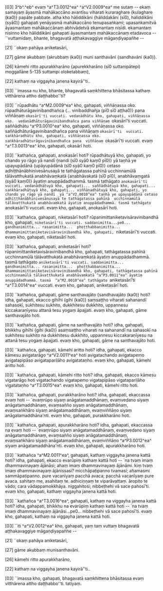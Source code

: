[03] 3^b^.^eb^ evaṃ ^a^T3.0012^ea^ ^a^V2.0009^ea^ me sutaṃ -- ekaṃ samayaṃ āyasmā mahākaccāno avantīsu  viharati kuraraghare {kulaghare (ka0)} papāte pabbate. atha kho hāliddikāni  {hāliddakāni (sī0), haliddikāni (syā0)} gahapati yenāyasmā mahākaccāno  tenupasaṅkami; upasaṅkamitvā āyasmantaṃ mahākaccānaṃ abhivādetvā ekamantaṃ nisīdi. ekamantaṃ  nisinno kho hāliddikāni gahapati āyasmantaṃ mahākaccānaṃ etadavoca -- ``vuttamidaṃ, bhante,  bhagavatā aṭṭhakavaggiye māgaṇḍiyapañhe --

[21] ``okaṃ pahāya aniketasārī,

[27] gāme akubbaṃ {akrubbaṃ (ka0)} muni santhavāni {sandhavāni (ka0)}.

[26] kāmehi ritto apurakkharāno {apurekkharāno (sī0 suttanipātepi)  moggallāne 5-135 suttampi oloketabbaṃ},

[22] kathaṃ na viggayha janena kayirā''ti..

[03] ``imassa nu kho, bhante, bhagavatā saṃkhittena bhāsitassa kathaṃ vitthārena attho daṭṭhabbo''ti?

[03] ``rūpadhātu ^a^M2.0009^ea^ kho, gahapati, viññāṇassa oko. rūpadhāturāgavinibandhañca  {... vinibaddhañja (pī0 sī0 aṭṭha0)} pana  viññāṇaṃ `okasārī'ti vuccati. vedanādhātu kho, gahapati, viññāṇassa oko.  vedanādhāturāgavinibandhañca pana viññāṇaṃ `okasārī'ti vuccati. saññādhātu ^a^P3.0010^ea^  kho, gahapati, viññāṇassa oko. saññādhāturāgavinibandhañca pana viññāṇaṃ `okasārī'ti  vuccati. saṅkhāradhātu kho, gahapati, viññāṇassa oko. saṅkhāradhāturāgavinibandhañca pana  viññāṇaṃ `okasārī'ti vuccati. evaṃ ^a^T3.0013^ea^ kho, gahapati, okasārī hoti.

[03] ``kathañca, gahapati, anokasārī hoti? rūpadhātuyā kho, gahapati, yo chando yo rāgo  yā nandī {nandi (sī0 syā0 kaṃ0 pī0)} yā taṇhā ye upayupādānā  {upāyupādānā (sī0 syā0 kaṃ0 pī0)} cetaso adhiṭṭhānābhinivesānusayā   te tathāgatassa pahīnā  ucchinnamūlā tālāvatthukatā anabhāvaṃkatā {anabhāvakatā (sī0 pī0),  anabhāvaṃgatā (syā0 kaṃ0)} āyatiṃ anuppādadhammā. tasmā tathāgato  `anokasārī'ti vuccati. vedanādhātuyā kho, gahapati... saññādhātuyā kho, gahapati...  saṅkhāradhātuyā kho, gahapati... viññāṇadhātuyā kho, gahapati, yo chando yo rāgo yā nandī  yā ^a^V2.0010^ea^ taṇhā ye upayupādānā cetaso adhiṭṭhānābhinivesānusayā te tathāgatassa pahīnā  ucchinnamūlā tālāvatthukatā anabhāvaṃkatā āyatiṃ anuppādadhammā. tasmā tathāgato  `anokasārī'ti vuccati. evaṃ kho, gahapati, anokasārī hoti.

[03] ``kathañca, gahapati, niketasārī hoti? rūpanimittaniketavisāravinibandhā kho,  gahapati, `niketasārī'ti vuccati. saddanimitta...pe0... gandhanimitta... rasanimitta...  phoṭṭhabbanimitta... dhammanimittaniketavisāravinibandhā kho, gahapati, `niketasārī'ti vuccati.  evaṃ kho, gahapati, niketasārī hoti.

[03] ``kathañca, gahapati, aniketasārī hoti? rūpanimittaniketavisāravinibandhā kho,  gahapati, tathāgatassa pahīnā ucchinnamūlā tālāvatthukatā anabhāvaṃkatā āyatiṃ anuppādadhammā.  tasmā tathāgato `aniketasārī'ti vuccati. saddanimitta... gandhanimitta... rasanimitta...  phoṭṭhabbanimitta... dhammanimittaniketavisāravinibandhā kho, gahapati, tathāgatassa pahīnā  ucchinnamūlā tālāvatthukatā anabhāvaṃkatā ^a^P3.0011^ea^ āyatiṃ anuppādadhammā. tasmā  ^a^M2.0010^ea^ tathāgato `aniketasārī'ti ^a^T3.0014^ea^ vuccati. evaṃ kho, gahapati, aniketasārī hoti.

[03] ``kathañca, gahapati, gāme santhavajāto {sandhavajāto (ka0)} hoti? idha, gahapati,   ekacco gihīhi {gihi (ka0)} saṃsaṭṭho  viharati sahanandī sahasokī, sukhitesu sukhito, dukkhitesu dukkhito, uppannesu kiccakaraṇīyesu  attanā tesu yogaṃ āpajjati. evaṃ kho, gahapati, gāme santhavajāto hoti.

[03] ``kathañca, gahapati, gāme na santhavajāto hoti? idha, gahapati, bhikkhu gihīhi  {gihi (ka0)}  asaṃsaṭṭho viharati na sahanandī na sahasokī na sukhitesu sukhito na dukkhitesu dukkhito,  uppannesu kiccakaraṇīyesu na attanā tesu yogaṃ āpajjati. evaṃ kho, gahapati, gāme na  santhavajāto hoti.

[03] ``kathañca, gahapati, kāmehi aritto hoti? idha, gahapati, ekacco kāmesu avigatarāgo  ^a^V2.0011^ea^ hoti avigatachando avigatapemo avigatapipāso avigatapariḷāho avigatataṇho.  evaṃ kho, gahapati, kāmehi aritto hoti.

[03] ``kathañca, gahapati, kāmehi ritto hoti? idha, gahapati, ekacco kāmesu vigatarāgo  hoti vigatachando vigatapemo vigatapipāso vigatapariḷāho vigatataṇho   ^a^T3.0015^ea^. evaṃ kho, gahapati, kāmehi ritto hoti.

[03] ``kathañca, gahapati, purakkharāno hoti? idha, gahapati, ekaccassa evaṃ hoti --  `evaṃrūpo siyaṃ anāgatamaddhānaṃ, evaṃvedano siyaṃ anāgatamaddhānaṃ, evaṃsañño siyaṃ anāgatamaddhānaṃ,  evaṃsaṅkhāro siyaṃ anāgatamaddhānaṃ, evaṃviññāṇo siyaṃ anāgatamaddhāna'nti. evaṃ kho, gahapati,  purakkharāno hoti.

[03] ``kathañca, gahapati, apurakkharāno hoti? idha, gahapati, ekaccassa na evaṃ hoti --  `evaṃrūpo siyaṃ anāgatamaddhānaṃ, evaṃvedano siyaṃ anāgatamaddhānaṃ, evaṃsañño siyaṃ anāgatamaddhānaṃ,  evaṃsaṅkhāro siyaṃ anāgatamaddhānaṃ, evaṃviññāṇo ^a^P3.0012^ea^ siyaṃ anāgatamaddhāna'nti.  evaṃ kho, gahapati, apurakkharāno hoti.

[03] ``kathañca ^a^M2.0011^ea^, gahapati, kathaṃ viggayha janena kattā hoti? idha, gahapati,  ekacco evarūpiṃ kathaṃ kattā hoti -- `na tvaṃ imaṃ dhammavinayaṃ ājānāsi; ahaṃ imaṃ dhammavinayaṃ  ājānāmi. kiṃ tvaṃ imaṃ dhammavinayaṃ ājānissasi? micchāpaṭipanno tvamasi; ahamasmi  sammāpaṭipanno. pure vacanīyaṃ pacchā avaca; pacchā vacanīyaṃ pure avaca. sahitaṃ me, asahitaṃ  te. adhiciṇṇaṃ te viparāvattaṃ. āropito te vādo; cara vādappamokkhāya. niggahitosi;  nibbeṭhehi vā sace pahosī'ti. evaṃ kho, gahapati, kathaṃ viggayha janena kattā hoti.

[03] ``kathañca ^a^T3.0016^ea^, gahapati, kathaṃ na viggayha janena kattā hoti? idha, gahapati, bhikkhu na  evarūpiṃ kathaṃ kattā hoti -- `na tvaṃ imaṃ dhammavinayaṃ ājānāsi...pe0... nibbeṭhehi vā sace  pahosī'ti. evaṃ kho, gahapati, kathaṃ na viggayha janena kattā hoti.

[03] ``iti ^a^V2.0012^ea^ kho, gahapati, yaṃ taṃ vuttaṃ bhagavatā aṭṭhakavaggiye māgaṇḍiyapañhe --

[21] ``okaṃ pahāya aniketasārī,

[27] gāme akubbaṃ munisanthavāni.

[26] kāmehi ritto apurakkharāno,

[22] kathaṃ na viggayha janena kayirā''ti..

[03] ``imassa kho, gahapati, bhagavatā saṃkhittena bhāsitassa evaṃ vitthārena attho daṭṭhabbo''ti.  tatiyaṃ.